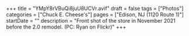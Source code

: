 +++
title = "YMpY8rVBuQi8juU8UCVr.avif"
draft = false
tags = ["Photos"]
categories = ["Chuck E. Cheese's"]
pages = ["Edison, NJ (1120 Route 1)"]
startDate = ""
description = "Front shot of the store in November 2021 before the 2.0 remodel. (PC: Ryan on Flickr)"
+++
